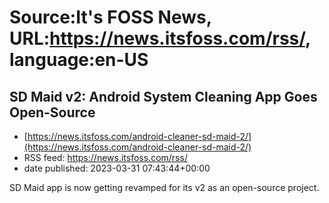 # Source:It's FOSS News, URL:https://news.itsfoss.com/rss/, language:en-US

## SD Maid v2: Android System Cleaning App Goes Open-Source
 - [https://news.itsfoss.com/android-cleaner-sd-maid-2/](https://news.itsfoss.com/android-cleaner-sd-maid-2/)
 - RSS feed: https://news.itsfoss.com/rss/
 - date published: 2023-03-31 07:43:44+00:00

SD Maid app is now getting revamped for its v2 as an open-source project.

